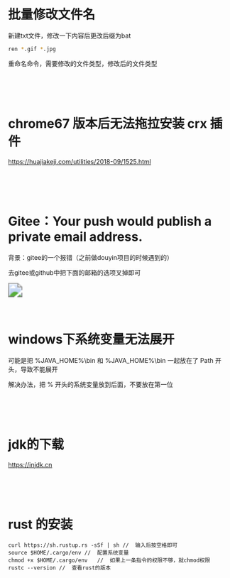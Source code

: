 # 批量修改文件名

新建txt文件，修改一下内容后更改后缀为bat

```bash
ren *.gif *.jpg
```

重命名命令，需要修改的文件类型，修改后的文件类型

<br/>

<br/>

<br/>

# chrome67 版本后无法拖拉安装 crx 插件

https://huajiakeji.com/utilities/2018-09/1525.html

<br/>

<br/>

<br/>

# Gitee：Your push would publish a private email address.

背景：gitee的一个报错（之前做douyin项目的时候遇到的）

去gitee或github中把下面的邮箱的选项叉掉即可

<img src="F:\Code\LearningNote\Tool\image\1.png" style="zoom: 200%;" />

<br/>

<br/>

<br/>



# windows下系统变量无法展开

可能是把 %JAVA_HOME%\bin 和 %JAVA_HOME%\bin 一起放在了 Path 开头，导致不能展开

解决办法，把 % 开头的系统变量放到后面，不要放在第一位

<br/>

<br/>

<br/>

# jdk的下载

https://injdk.cn

<br/>

<br/>

<br/>

# rust 的安装

```shell
curl https://sh.rustup.rs -sSf | sh	//	输入后按空格即可
source $HOME/.cargo/env //	配置系统变量
chmod +x $HOME/.cargo/env	//	如果上一条指令的权限不够，就chmod权限
rustc --version	//	查看rust的版本
```

